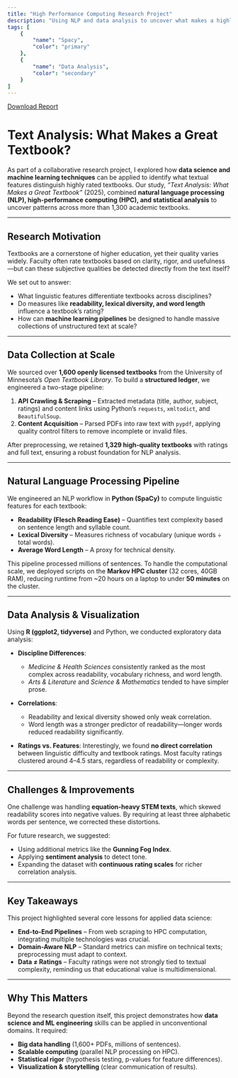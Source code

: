 ```yaml
---
title: "High Performance Computing Research Project"
description: "Using NLP and data analysis to uncover what makes a highly-rated textbook"
tags: [
    {
        "name": "Spacy",
        "color": "primary"
    },
    {
        "name": "Data Analysis",
        "color": "secondary"
    }
]
---
```

<a href="/project-pdfs/ResearchReport.pdf" target="_blank">Download Report</a>

# Text Analysis: What Makes a Great Textbook?

As part of a collaborative research project, I explored how **data science and machine learning techniques** can be applied to identify what textual features distinguish highly rated textbooks. Our study, *“Text Analysis: What Makes a Great Textbook”* (2025), combined **natural language processing (NLP), high-performance computing (HPC), and statistical analysis** to uncover patterns across more than 1,300 academic textbooks.

---

## Research Motivation

Textbooks are a cornerstone of higher education, yet their quality varies widely. Faculty often rate textbooks based on clarity, rigor, and usefulness—but can these subjective qualities be detected directly from the text itself?

We set out to answer:

* What linguistic features differentiate textbooks across disciplines?
* Do measures like **readability, lexical diversity, and word length** influence a textbook’s rating?
* How can **machine learning pipelines** be designed to handle massive collections of unstructured text at scale?

---

## Data Collection at Scale

We sourced over **1,600 openly licensed textbooks** from the University of Minnesota’s *Open Textbook Library*. To build a **structured ledger**, we engineered a two-stage pipeline:

1. **API Crawling & Scraping** – Extracted metadata (title, author, subject, ratings) and content links using Python’s `requests`, `xmltodict`, and `BeautifulSoup`.
2. **Content Acquisition** – Parsed PDFs into raw text with `pypdf`, applying quality control filters to remove incomplete or invalid files.

After preprocessing, we retained **1,329 high-quality textbooks** with ratings and full text, ensuring a robust foundation for NLP analysis.

---

## Natural Language Processing Pipeline

We engineered an NLP workflow in **Python (SpaCy)** to compute linguistic features for each textbook:

* **Readability (Flesch Reading Ease)** – Quantifies text complexity based on sentence length and syllable count.
* **Lexical Diversity** – Measures richness of vocabulary (unique words ÷ total words).
* **Average Word Length** – A proxy for technical density.

This pipeline processed millions of sentences. To handle the computational scale, we deployed scripts on the **Markov HPC cluster** (32 cores, 40GB RAM), reducing runtime from ~20 hours on a laptop to under **50 minutes** on the cluster.

---

## Data Analysis & Visualization

Using **R (ggplot2, tidyverse)** and Python, we conducted exploratory data analysis:

* **Discipline Differences**:

  * *Medicine & Health Sciences* consistently ranked as the most complex across readability, vocabulary richness, and word length.
  * *Arts & Literature* and *Science & Mathematics* tended to have simpler prose.

* **Correlations**:

  * Readability and lexical diversity showed only weak correlation.
  * Word length was a stronger predictor of readability—longer words reduced readability significantly.

* **Ratings vs. Features**:
  Interestingly, we found **no direct correlation** between linguistic difficulty and textbook ratings. Most faculty ratings clustered around 4–4.5 stars, regardless of readability or complexity.

---

## Challenges & Improvements

One challenge was handling **equation-heavy STEM texts**, which skewed readability scores into negative values. By requiring at least three alphabetic words per sentence, we corrected these distortions.

For future research, we suggested:

* Using additional metrics like the **Gunning Fog Index**.
* Applying **sentiment analysis** to detect tone.
* Expanding the dataset with **continuous rating scales** for richer correlation analysis.

---

## Key Takeaways

This project highlighted several core lessons for applied data science:

* **End-to-End Pipelines** – From web scraping to HPC computation, integrating multiple technologies was crucial.
* **Domain-Aware NLP** – Standard metrics can misfire on technical texts; preprocessing must adapt to context.
* **Data ≠ Ratings** – Faculty ratings were not strongly tied to textual complexity, reminding us that educational value is multidimensional.

---

## Why This Matters

Beyond the research question itself, this project demonstrates how **data science and ML engineering** skills can be applied in unconventional domains. It required:

* **Big data handling** (1,600+ PDFs, millions of sentences).
* **Scalable computing** (parallel NLP processing on HPC).
* **Statistical rigor** (hypothesis testing, p-values for feature differences).
* **Visualization & storytelling** (clear communication of results).
